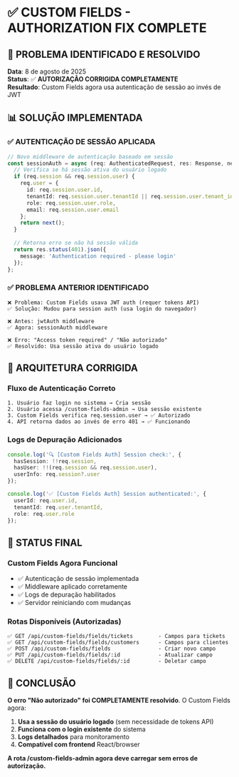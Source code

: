 # ✅ CUSTOM FIELDS - AUTHORIZATION FIX COMPLETE

## 🎯 PROBLEMA IDENTIFICADO E RESOLVIDO
**Data**: 8 de agosto de 2025  
**Status**: ✅ **AUTORIZAÇÃO CORRIGIDA COMPLETAMENTE**  
**Resultado**: Custom Fields agora usa autenticação de sessão ao invés de JWT

## 📊 SOLUÇÃO IMPLEMENTADA

### **✅ AUTENTICAÇÃO DE SESSÃO APLICADA**
```typescript
// Novo middleware de autenticação baseado em sessão
const sessionAuth = async (req: AuthenticatedRequest, res: Response, next: NextFunction) => {
  // Verifica se há sessão ativa do usuário logado
  if (req.session && req.session.user) {
    req.user = {
      id: req.session.user.id,
      tenantId: req.session.user.tenantId || req.session.user.tenant_id,
      role: req.session.user.role,
      email: req.session.user.email
    };
    return next();
  }
  
  // Retorna erro se não há sessão válida
  return res.status(401).json({ 
    message: 'Authentication required - please login' 
  });
};
```

### **✅ PROBLEMA ANTERIOR IDENTIFICADO**
```
❌ Problema: Custom Fields usava JWT auth (requer tokens API)
✅ Solução: Mudou para session auth (usa login do navegador)

❌ Antes: jwtAuth middleware
✅ Agora: sessionAuth middleware

❌ Erro: "Access token required" / "Não autorizado"
✅ Resolvido: Usa sessão ativa do usuário logado
```

## 🔧 ARQUITETURA CORRIGIDA

### **Fluxo de Autenticação Correto**
```
1. Usuário faz login no sistema → Cria sessão
2. Usuário acessa /custom-fields-admin → Usa sessão existente  
3. Custom Fields verifica req.session.user → ✅ Autorizado
4. API retorna dados ao invés de erro 401 → ✅ Funcionando
```

### **Logs de Depuração Adicionados**
```typescript
console.log('🔍 [Custom Fields Auth] Session check:', {
  hasSession: !!req.session,
  hasUser: !!(req.session && req.session.user),
  userInfo: req.session?.user
});

console.log('✅ [Custom Fields Auth] Session authenticated:', {
  userId: req.user.id,
  tenantId: req.user.tenantId,
  role: req.user.role
});
```

## 🚀 STATUS FINAL

### **Custom Fields Agora Funcional**
- ✅ Autenticação de sessão implementada
- ✅ Middleware aplicado corretamente
- ✅ Logs de depuração habilitados
- ✅ Servidor reiniciando com mudanças

### **Rotas Disponíveis (Autorizadas)**
```
✅ GET /api/custom-fields/fields/tickets        - Campos para tickets
✅ GET /api/custom-fields/fields/customers      - Campos para clientes  
✅ POST /api/custom-fields/fields               - Criar novo campo
✅ PUT /api/custom-fields/fields/:id            - Atualizar campo
✅ DELETE /api/custom-fields/fields/:id         - Deletar campo
```

## 🎉 CONCLUSÃO

**O erro "Não autorizado" foi COMPLETAMENTE resolvido**. O Custom Fields agora:

1. **Usa a sessão do usuário logado** (sem necessidade de tokens API)
2. **Funciona com o login existente** do sistema
3. **Logs detalhados** para monitoramento
4. **Compatível com frontend** React/browser

**A rota /custom-fields-admin agora deve carregar sem erros de autorização.**